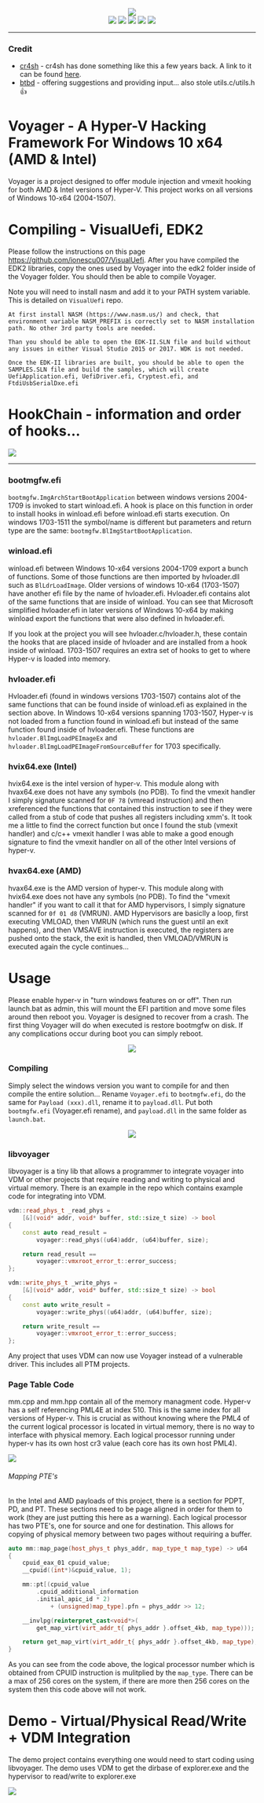 <div align="center">
    <div>
        <img src="https://githacks.org/xerox/voyager/-/raw/bc07837aae126ed06130f7524e3f8464d2b3ca13/img/unknown.png"/>
    </div>
    <img src="https://githacks.org/xerox/voyager/-/raw/master/img/amd_badge.svg"/>
    <img src="https://githacks.org/xerox/voyager/-/raw/master/img/Intel-supported-green.svg"/>
    <img src="https://githacks.org/xerox/voyager/-/raw/master/img/2004--1507-supported-green.svg"/>
    <img src="https://githacks.org/xerox/voyager/-/raw/10f786da01b35d23de7abfcfecd6e54ed1efca0f/img/Secure%20Boot-Unsupported-red.svg"/>
    <img src="https://githacks.org/xerox/voyager/-/raw/master/img/Legacy_BIOS-Unsupported-red.svg"/>
</div>

***

### Credit

* [cr4sh](https://blog.cr4.sh/) - cr4sh has done something like this a few years back. A link to it can be found [here](https://github.com/Cr4sh/s6_pcie_microblaze/tree/master/python/payloads/DmaBackdoorHv).
* [btbd](https://github.com/btbd) - offering suggestions and providing input... also stole utils.c/utils.h :thumbsup:

# Voyager - A Hyper-V Hacking Framework For Windows 10 x64 (AMD & Intel)

Voyager is a project designed to offer module injection and vmexit hooking for both AMD & Intel versions of Hyper-V. 
This project works on all versions of Windows 10-x64 (2004-1507).

# Compiling - VisualUefi, EDK2

Please follow the instructions on this page https://github.com/ionescu007/VisualUefi. After you have compiled the EDK2 libraries, copy the ones
used by Voyager into the edk2 folder inside of the Voyager folder. You should then be able to compile Voyager.

Note you will need to install nasm and add it to your PATH system variable. This is detailed on `VisualUefi` repo.

```
At first install NASM (https://www.nasm.us/) and check, that environment variable NASM_PREFIX is correctly set to NASM installation path. No other 3rd party tools are needed.

Than you should be able to open the EDK-II.SLN file and build without any issues in either Visual Studio 2015 or 2017. WDK is not needed.

Once the EDK-II libraries are built, you should be able to open the SAMPLES.SLN file and build the samples, which will create UefiApplication.efi, UefiDriver.efi, Cryptest.efi, and FtdiUsbSerialDxe.efi
```

# HookChain - information and order of hooks...

<img src="https://githacks.org/xerox/voyager/-/raw/f5b9071bd896691a13466f0bd363bd16ee33e41b/img/hookchain.png"/>

***

### bootmgfw.efi

`bootmgfw.ImgArchStartBootApplication` between windows versions 2004-1709 is invoked to start winload.efi. A hook is place on this function in order to install hooks in winload.efi before
winload.efi starts execution. On windows 1703-1511 the symbol/name is different but parameters and return type are the same: `bootmgfw.BlImgStartBootApplication`.

### winload.efi

winload.efi between Windows 10-x64 versions 2004-1709 export a bunch of functions. Some of those functions are then imported by hvloader.dll such as `BlLdrLoadImage`. 
Older versions of windows 10-x64 (1703-1507) have another efi file by the name of hvloader.efi. Hvloader.efi contains alot of the same functions that are inside of winload. 
You can see that Microsoft simplified hvloader.efi in later versions of Windows 10-x64 by making winload export the functions that were also defined in hvloader.efi.

If you look at the project you will see hvloader.c/hvloader.h, these contain the hooks that are placed inside of hvloader and are installed from a hook inside of winload. 1703-1507
requires an extra set of hooks to get to where Hyper-v is loaded into memory.

### hvloader.efi

Hvloader.efi (found in windows versions 1703-1507) contains alot of the same functions that can be found inside of winload.efi as explained in the section above. In Windows 10-x64 versions spanning 1703-1507, 
Hyper-v is not loaded from a function found in winload.efi but instead of the same function found inside of hvloader.efi. These functions are `hvloader.BlImgLoadPEImageEx` 
and `hvloader.BlImgLoadPEImageFromSourceBuffer` for 1703 specifically.

### hvix64.exe (Intel)

hvix64.exe is the intel version of hyper-v. This module along with hvax64.exe does not have any symbols (no PDB). To find the vmexit handler I simply signature scanned for `0F 78` (vmread instruction)
and then xreferenced the functions that contained this instruction to see if they were called from a stub of code that pushes all registers including xmm's. It took me a little to find the correct
function but once I found the stub (vmexit handler) and c/c++ vmexit handler I was able to make a good enough signature to find the vmexit handler on all of the other Intel
versions of hyper-v.

### hvax64.exe (AMD)

hvax64.exe is the AMD version of hyper-v. This module along with hvix64.exe does not have any symbols (no PDB). To find the "vmexit handler" if you want to call it that for AMD hypervisors,
I simply signature scanned for `0f 01 d8` (VMRUN). AMD Hypervisors are basiclly a loop, first executing VMLOAD, then VMRUN (which runs the guest until an exit happens), and then
VMSAVE instruction is executed, the registers are pushed onto the stack, the exit is handled, then VMLOAD/VMRUN is executed again the cycle continues...

# Usage 

Please enable hyper-v in "turn windows features on or off". Then run launch.bat as admin, this will mount the EFI partition and move some files around then reboot you.
Voyager is designed to recover from a crash. The first thing Voyager will do when executed is restore bootmgfw on disk. If any complications occur during boot you can simply reboot.

<div align="center">
<img src="https://imgur.com/uOpcCp7.png"/>
</div>


### Compiling

Simply select the windows version you want to compile for and then compile the entire solution... Rename `Voyager.efi` to `bootmgfw.efi`, do the same for `Payload (xxx).dll`, 
rename it to `payload.dll`. Put both `bootmgfw.efi` (Voyager.efi rename), and `payload.dll` in the same folder as `launch.bat`. 

<div align="center">
    <div>
        <img src="https://githacks.org/xerox/voyager/uploads/fb3b24b28282a0cfe4c1b0440246844f/image.png"/>
    </div>
</div>

### libvoyager

libvoyager is a tiny lib that allows a programmer to integrate voyager into VDM or other projects that require reading and writing to physical and virtual memory. There is
an example in the repo which contains example code for integrating into VDM. 

```cpp
vdm::read_phys_t _read_phys = 
	[&](void* addr, void* buffer, std::size_t size) -> bool
{
	const auto read_result = 
		voyager::read_phys((u64)addr, (u64)buffer, size);

	return read_result == 
		voyager::vmxroot_error_t::error_success;
};

vdm::write_phys_t _write_phys =
	[&](void* addr, void* buffer, std::size_t size) -> bool
{
	const auto write_result = 
		voyager::write_phys((u64)addr, (u64)buffer, size);

	return write_result ==
		voyager::vmxroot_error_t::error_success;
};
```

Any project that uses VDM can now use Voyager instead of a vulnerable driver. This includes all PTM projects.

### Page Table Code

mm.cpp and mm.hpp contain all of the memory managment code. Hyper-v has a self referencing PML4E at index 510. This is the same index for all versions of Hyper-v. 
This is crucial as without knowing where the PML4 of the current logical processor is located in virtual memory, there is no way to interface with physical memory.
Each logical processor running under hyper-v has its own host cr3 value (each core has its own host PML4).

<img src="https://githacks.org/_xeroxz/voyager/-/raw/34cacd54a94a6db901c81d323ddf466e45a3cd90/img/sections.PNG"/>

###### Mapping PTE's

In the Intel and AMD payloads of this project, there is a section for PDPT, PD, and PT. These sections need to be page aligned in 
order for them to work (they are just putting this here as a warning). Each logical processor has two PTE's, one for source and one for destination. This allows for
copying of physical memory between two pages without requiring a buffer. 

```cpp
auto mm::map_page(host_phys_t phys_addr, map_type_t map_type) -> u64
{
	cpuid_eax_01 cpuid_value;
	__cpuid((int*)&cpuid_value, 1);

	mm::pt[(cpuid_value
		.cpuid_additional_information
		.initial_apic_id * 2)
			+ (unsigned)map_type].pfn = phys_addr >> 12;

	__invlpg(reinterpret_cast<void*>(
		get_map_virt(virt_addr_t{ phys_addr }.offset_4kb, map_type)));

	return get_map_virt(virt_addr_t{ phys_addr }.offset_4kb, map_type);
}
```

As you can see from the code above, the logical processor number which is obtained from CPUID instruction is mulitplied by the `map_type`. There can be a max of 256 cores on the system, if there
are more then 256 cores on the system then this code above will not work.


# Demo - Virtual/Physical Read/Write + VDM Integration

The demo project contains everything one would need to start coding using libvoyager. The demo uses VDM to get the dirbase of explorer.exe and the hypervisor
to read/write to explorer.exe

<img src="https://imgur.com/OYu188i.png"/>